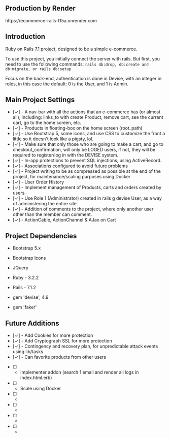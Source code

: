 ## Production by Render

<div>https://ecommerce-rails-t15a.onrender.com</div>

## Introduction

Ruby on Rails 7.1 project, designed to be a simple e-commerce.

To use this project, you initially connect the server with rails. But first, you need to use the following commands: `rails db:drop, db:create and db:migrate, or rails db:setup`

Focus on the back-end, authentication is done in Devise, with an integer in roles, in this case the default: 0 is the User, and 1 is Admin.

## Main Project Settings

- [✓] - A nav-bar with all the actions that an e-commerce has (or almost all), including: links_to with create Product, remove cart, see the current cart, go to the home screen, etc.
- [✓] - Products in floating-box on the home screen (root_path)
- [✓] - Use Bootstrap 5, some icons, and use CSS to customize the front a little so it doesn't look like a pigsty, lol.
- [✓] - Make sure that only those who are going to make a cart, and go to checkout_confirmation, will only be LOGED users, if not, they will be required to register/log in with the DEVISE system.
- [✓] - In-app protections to prevent SQL injections, using ActiveRecord.
- [✓] - Associations configured to avoid future problems
- [✓] - Project writing to be as compressed as possible at the end of the project, for maintenance/scaling purposes using Docker
- [✓] - User Order History
- [✓] - Implement management of Products, carts and orders created by users.
- [✓] - Use Role 1 (Administrator) created in rails g devise User, as a way of administering the entire site.
- [✓] - Addition of comments to the project, where only another user other than the member can comment.
- [✓] - ActionCable, ActionChannel & AJax on Cart

## Project Dependencies

- Bootstrap 5.x
- Bootstrap Icons
- JQuery

- Ruby - 3.2.2
- Rails - 7.1.2

- gem 'devise', 4.9
- gem 'faker'

## Future Additions

- [✓] - Add Cookies for more protection
- [✓] - Add Cryptograph SSL for more protection
- [✓] - Contingency and recovery plan, for unpredictable attack events using lib/tasks
- [✓] - Can favorite products from other users
- [ ] - Implementer addon (search 1 email and render all logs in index.html.erb)
- [ ] - Scale using Docker
- [ ] - 
- [ ] - 
- [ ] - 
- [ ] - 
